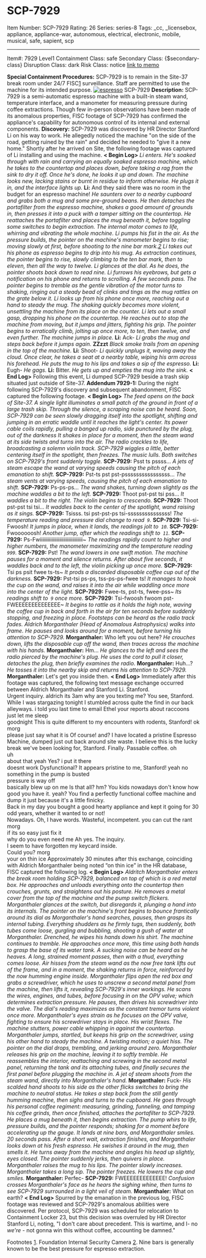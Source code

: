 # SCP-7929
Item Number: SCP-7929
Rating: 26
Series: series-8
Tags: _cc, _licensebox, appliance, appliance-war, autonomous, electrical, electronic, mobile, musical, safe, sapient, scp

---

Item#: 7929
Level1
Containment Class:
safe
Secondary Class:
{$secondary-class}
Disruption Class:
dark
Risk Class:
notice
[link to memo](/classification-committee-memo)  

**Special Containment Procedures:** SCP-7929 is to remain in the Site-37 break room under 24/7 FISC[1](javascript:;) surveillance. Staff are permitted to use the machine for its intended purpose.
[![espresso](https://scp-wiki.wdfiles.com/local--resized-images/scp-7929/espresso/medium.jpg)](https://scp-wiki.wdfiles.com/local--files/scp-7929/espresso)
SCP-7929
**Description:** SCP-7929 is a semi-automatic espresso machine with a built-in steam wand, temperature interface, and a manometer for measuring pressure during coffee extractions.
Though few in-person observations have been made of its anomalous properties, FISC footage of SCP-7929 has confirmed the appliance's capability for autonomous control of its internal and external components.
**Discovery:** SCP-7929 was discovered by HR Director Stanford Li on his way to work. He allegedly noticed the machine "on the side of the road, getting ruined by the rain" and decided he needed to "give it a new home." Shortly after he arrived on Site, the following footage was captured of Li installing and using the machine.
**< Begin Log>**
_Li enters. He's soaked through with rain and carrying an equally soaked espresso machine, which he takes to the countertop and places down, before taking a rag from the sink to dry it off._
_Once he's done, he looks it up and down._
_The machine looks new, lacking stains or burnt in residue to inform otherwise._
_He plugs it in, and the interface lights up._
**Li:** And they said there was no room in the budget for an espresso machine!
_He saunters over to a nearby cupboard and grabs both a mug and some pre-ground beans. He then detaches the portafilter from the espresso machine, shakes a good amount of grounds in, then presses it into a puck with a tamper sitting on the countertop._
_He reattaches the portafilter and places the mug beneath it, before toggling some switches to begin extraction._
_The internal motor comes to life, whirring and vibrating the whole machine._
_Li pumps his fist in the air._
_As the pressure builds, the pointer on the machine's manometer begins to rise; moving slowly at first, before shooting to the nine bar mark.[2](javascript:;)_
_Li takes out his phone as espresso begins to drip into his mug._
_As extraction continues, the pointer begins to rise, slowly climbing to the ten bar mark, then to eleven, then all the way to twelve._
_Li glances at the dial. As he does, the pointer shoots back down to read nine. Li furrows his eyebrows, but gets a notification on his phone and returns to scrolling._
_A few seconds pass._
_The pointer begins to tremble as the gentle vibration of the motor turns to shaking, ringing out a steady bead of clinks and tings as the mug rattles on the grate below it._
_Li looks up from his phone once more, reaching out a hand to steady the mug._
_The shaking quickly becomes more violent, unsettling the machine from its place on the counter._
_Li lets out a small gasp, dropping his phone on the countertop. He reaches out to stop the machine from moving, but it jumps and jitters, fighting his grip._
_The pointer begins to erratically climb, jolting up once more, to ten, then twelve, and even further._
_The machine jumps in place._
**Li:** Ack-
_Li grabs the mug and steps back before it jumps again._
**ZZzzt**
_Black smoke trails from an opening in the top of the machine._
**Li:** Shoot-
_Li quickly unplugs it, waving away the cloud._
_Once clear, he takes a seat at a nearby table, wiping his arm across his forehead._
_He puts the mug to his lips and takes a sip of the espresso._
**Li:** Eugh-
_He gags._
**Li:** Bitter.
_He gets up and empties the mug into the sink._
**< End Log>**
Following this event, Li dumped SCP-7929 beside a trash skip situated just outside of Site-37.
**Addendum 7929-1:** During the night following SCP-7929's discovery and subsequent abandonment, FISC captured the following footage.
**< Begin Log>**
_The feed opens on the back of Site-37. A single light illuminates a small patch of the ground in front of a large trash skip._
_Through the silence, a scraping noise can be heard._
_Soon, SCP-7929 can be seen slowly dragging itself into the spotlight, shifting and jumping in an erratic waddle until it reaches the light's center. Its power cable coils rapidly, pulling a banged up radio, side punctured by the plug, out of the darkness_
_It shakes in place for a moment, then the steam wand at its side twists and turns into the air. The radio crackles to life, broadcasting a solemn violin track. SCP-7929 wiggles a little, better centering itself in the spotlight, then freezes._
_The music lulls. Both switches on SCP-7929's front suddenly toggle._
**SCP-7929:** Psst ts pssss…
_A jets of steam escape the wand at varying speeds causing the pitch of each emanation to shift._
**SCP-7929:** Pst-ts pst pst-pssssssssssssssss…
_The steam vents at varying speeds, causing the pitch of each emanation to shift._
**SCP-7929:** Ps-ps-ps…
_The wand shakes, turning down slightly as the machine waddles a bit to the left._
**SCP-7929:** Thoot pst-pst tsi pss…
_It waddles a bit to the right. The violin begins to crescendo._
**SCP-7929:** Thoot pst-pst tsi tsi…
_It waddles back to the center of the spotlight, wand raising as it sings._
**SCP-7929:** Tsisss. tsi pst-pst-ps tsi-sssssssssssssss!
_The temperature reading and pressure dial change to read` 9`._
**SCP-7929:** Tsi-si-Fwoosh!
_It jumps in place, when it lands, the readings jolt to` 10`._
**SCP-7929:** Fwoooooosh!
_Another jump, after which the readings shift to` 11`._
**SCP-7929:** Ps-Fwiiiiiiiiiiiiiiiiiiiiiiiiiiiiiiiii~
_The readings rapidly count to higher and higher numbers, the manometer maximizing and the temperature reading` 999`._
**SCP-7929:** Pst!
_The wand lowers in one swift motion._
_The machine pauses for a moment and silence returns. After about five seconds, it waddles back and to the left, the violin picking up once more._
**SCP-7929:** Tsi ps psit fwee ts-ts~
_It prods a discarded disposable coffee cup out of the darkness._
**SCP-7929:** Pst-tsi ps-ps, tss-ps-ps-fwee ts!
_It manages to hook the cup on the wand, and raises it into the air while waddling once more into the center of the light._
**SCP-7929:** Fwee-ts, pst-ts, fwee-pss~
_Its readings shift to` 9` once more._
**SCP-7929:** Tsi-fwoosh fwoom pst-FWEEEEEEEEEEEEEE~
_It begins to rattle as it holds the high note, waving the coffee cup in back and forth in the air for ten seconds before suddenly stopping, and freezing in place._
_Footsteps can be heard as the radio track fades._
_Aldrich Morganthaler (Head of Anomalous Astrophysics) walks into frame. He pauses and looks around for a moment, before turning his attention to SCP-7929._
**Morganthaler:** Who left you out here?
_He crouches down, lifts the disposable cup off the wand, then traces across the machine with his hands._
**Morganthaler:** Hm…
_He glances to the left and sees the radio pierced by the machine's plug._
_He uses the cord to pull it closer, detaches the plug, then briefly examines the radio._
**Morganthaler:** Huh…?
_He tosses it into the nearby skip and returns his attention to SCP-7929._
**Morganthaler:** Let's get you inside then.
**< End Log>**
Immediately after this footage was captured, the following text message exchange occurred between Aldrich Morganthaler and Stanford Li.
Stanford.  
Urgent inquiry.
aldrich its 3am why are you texting me?
You see, Stanford. While I was stargazing tonight I stumbled across quite the find in our back alleyways.
i told you last time to email Ethel your reports about raccoons  
just let me sleep  
goodnight
This is quite different to my encounters with rodents, Stanford!
ok morg  
please just say what it is
Of course!
and?
I have located a pristine Espresso Machine, dumped just out back around site waste. I believe this is the lucky break we've been looking for, Stanford. Finally. Passable coffee.
oh  
uh  
about that yeah
Yes?
i put it there  
doesnt work
Dysfunctional? It appears pristine to me, Stanford!
yeah no  
something in the pump is busted  
pressure is way off  
basically blew up on me
Is that all?
hm?
You kids nowadays don't know how good you have it.
yeah?
You find a perfectly functional coffee machine and dump it just because it's a little finicky.  
Back in my day you bought a good hearty appliance and kept it going for 30 odd years, whether it wanted to or not!  
Nowadays. Oh, I have words. Wasteful, incompetent.
you can cut the rant morg  
if its so easy just fix it  
why do you even need me
Ah yes. The inquiry.  
I seem to have forgotten my keycard inside.  
Could you?
morg  
your on thin ice
Approximately 30 minutes after this exchange, coinciding with Aldrich Morganthaler being noted “on thin ice” in the HR database, FISC captured the following log.
**< Begin Log>**
_Aldritch Morganthaler enters the break room holding SCP-7929, balanced on top of which is a red metal box. He approaches and unloads everything onto the countertop then crouches, grunts, and straightens out his posture._
_He removes a metal cover from the top of the machine and the pump switch flickers. Morganthaler glances at the switch, but disregards it, plunging a hand into its internals._
_The pointer on the machine's front begins to bounce frantically around its dial as Morganthaler's hand searches, pauses, then grasps its internal tubing. Everything shudders as he firmly tugs, then suddenly, both tubes come loose, gurgling and bubbling, shooting a gush of water at Morganthaler._
_Drenched, he wipes his hands down his shirt. The machine continues to tremble._
_He approaches once more, this time using both hands to grasp the base of its water tank. A sucking noise can be heard as he heaves._
_A long, strained moment passes, then with a thud, everything comes loose._
_Air hisses from the steam wand as the now free tank lifts out of the frame, and in a moment, the shaking returns in force, reinforced by the now humming engine inside._
_Morganthaler flips open the red box and grabs a screwdriver, which he uses to unscrew a second metal panel from the machine, then lifts it, revealing SCP-7929's inner workings._
_He scans the wires, engines, and tubes, before focusing in on the OPV valve; which determines extraction pressure. He pauses, then drives his screwdriver into the valve._
_The dial's reading maximizes as the constant tremor turns violent once more. Morganthaler's eyes strain as he focuses on the OPV valve, fighting to ensure his screwdriver stays in place._
_His wrist flexes._
_The machine stutters, power cable whipping in against the countertop._
_Morganthaler jumps, startled, but keeps his grip on the screwdriver, using his other hand to steady the machine._
_A twisting motion; a quiet hiss._
_The pointer on the dial drops, trembling, and jerking around zero._
_Morganthaler releases his grip on the machine, leaving it to softly tremble._
_He reassembles the interior, reattaching and screwing in the second metal panel, returning the tank and its attaching tubes, and finally secures the first panel before plugging the machine in._
_A jet of steam shoots from the steam wand, directly into Morganthaler's hand._
**Morganthaler:** Fuck-
_His scalded hand shoots to his side as the other flicks switches to bring the machine to neutral status. He takes a step back from the still gently humming machine, then sighs and turns to the cupboard._
_He goes through his personal coffee regiment: measuring, grinding, funneling, and tamping his coffee grinds, then once finished, attaches the portafilter to SCP-7929._
_He places a mug beneath it, then begins extraction._
_The pump whirs to life, pressure builds, and the pointer responds; shaking for a moment before accelerating up the gauge._
_It lands at nine bars, and Morganthaler smiles._
_20 seconds pass._
_After a short wait, extraction finishes, and Morganthaler looks down at his fresh espresso. He swishes it around in the mug, then smells it._
_He turns away from the machine and angles his head up slightly, eyes closed._
_The pointer suddenly jerks, then quivers in place._
_Morganthaler raises the mug to his lips._
_The pointer slowly increases._
_Morganthaler takes a long sip._
_The pointer freezes._
_He lowers the cup and smiles._
**Morganthaler:** Perfec-
**SCP-7929:** FWEEEEEEEEEEEEE!
_Confusion crosses Morganthaler's face as he hears the sighing whine, then turns to see SCP-7929 surrounded in a light veil of steam._
**Morganthaler:** What on earth?
**< End Log>**
Spurred by the emanation in the previous log, FISC footage was reviewed and SCP-7929's anomalous abilities were discovered. Per protocol, SCP-7929 was scheduled for relocation to Containment Locker 23, but this decision was overruled by HR Director Stanford Li, noting, "I don't care about precedent. This is wartime, and I- no _we're_ \- not gonna win this without coffee, accounting be damned."  
  

Footnotes
[1](javascript:;). Foundation Internal Security Camera
[2](javascript:;). Nine bars is generally known to be the best pressure for espresso extraction.